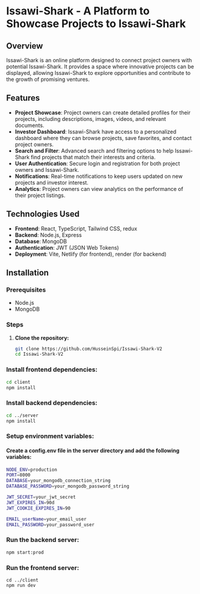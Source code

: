 # Issawi-Shark - A Platform to Showcase Projects to Issawi-Shark

## Overview

Issawi-Shark is an online platform designed to connect project owners with potential Issawi-Shark. It provides a space where innovative projects can be displayed, allowing Issawi-Shark to explore opportunities and contribute to the growth of promising ventures.

## Features

- **Project Showcase**: Project owners can create detailed profiles for their projects, including descriptions, images, videos, and relevant documents.
- **Investor Dashboard**: Issawi-Shark have access to a personalized dashboard where they can browse projects, save favorites, and contact project owners.
- **Search and Filter**: Advanced search and filtering options to help Issawi-Shark find projects that match their interests and criteria.
- **User Authentication**: Secure login and registration for both project owners and Issawi-Shark.
- **Notifications**: Real-time notifications to keep users updated on new projects and investor interest.
- **Analytics**: Project owners can view analytics on the performance of their project listings.

## Technologies Used

- **Frontend**: React, TypeScript, Tailwind CSS, redux
- **Backend**: Node.js, Express
- **Database**: MongoDB
- **Authentication**: JWT (JSON Web Tokens)
- **Deployment**: Vite, Netlify (for frontend), render (for backend)

## Installation

### Prerequisites

- Node.js
- MongoDB

### Steps

1. **Clone the repository:**
   ```bash
   git clone https://github.com/HusseinSpi/Issawi-Shark-V2
   cd Issawi-Shark-V2
   ```

### Install frontend dependencies:

```bash
cd client
npm install
```

### Install backend dependencies:

```bash
cd ../server
npm install
```

### Setup environment variables:

#### Create a config.env file in the server directory and add the following variables:

```bash
NODE_ENV=production
PORT=8000
DATABASE=your_mongodb_connection_string
DATABASE_PASSWORD=your_mongodb_password_string

JWT_SECRET=your_jwt_secret
JWT_EXPIRES_IN=90d
JWT_COOKIE_EXPIRES_IN=90

EMAIL_userName=your_email_user
EMAIL_PASSWORD=your_password_user

```

### Run the backend server:

```bash
npm start:prod
```

### Run the frontend server:

```
cd ../client
npm run dev
```

